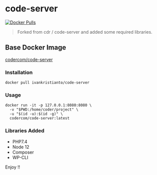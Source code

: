 # code-server

[![Docker Pulls](https://img.shields.io/docker/pulls/ivankristianto/code-server.svg?maxAge=2592000)]()

> Forked from cdr / code-server and added some required libraries.

## Base Docker Image
[codercom/code-server](https://hub.docker.com/r/codercom/code-server/)

### Installation
    docker pull ivankristianto/code-server

### Usage

    docker run -it -p 127.0.0.1:8080:8080 \
      -v "$PWD:/home/coder/project" \
      -u "$(id -u):$(id -g)" \
      codercom/code-server:latest

### Libraries Added

* PHP7.4
* Node 12
* Composer
* WP-CLI

Enjoy !!


